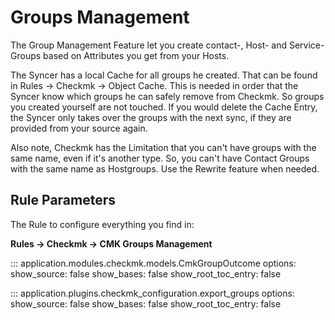 # Groups Management

The Group Management Feature let you create contact-, Host- and Service-Groups based on Attributes you get from your Hosts.

The Syncer has a local Cache for all groups he created. That can be found in Rules → Checkmk → Object Cache. This is needed in order that the Syncer know which groups he can safely remove from Checkmk. So groups you created yourself are not touched. 
If you would delete the Cache Entry, the Syncer only takes over the groups with the next sync, if they are provided from your source again.

Also note, Checkmk has the Limitation that you can't have groups with the same name, even if it's another type. So, you can't have Contact Groups with the same name as Hostgroups. Use the Rewrite feature when needed.



## Rule Parameters
The Rule to configure everything you find in:

**Rules → Checkmk → CMK Groups Management**<br>

::: application.modules.checkmk.models.CmkGroupOutcome
    options:
      show_source: false
      show_bases: false
      show_root_toc_entry: false

::: application.plugins.checkmk_configuration.export_groups
    options:
      show_source: false
      show_bases: false
      show_root_toc_entry: false
